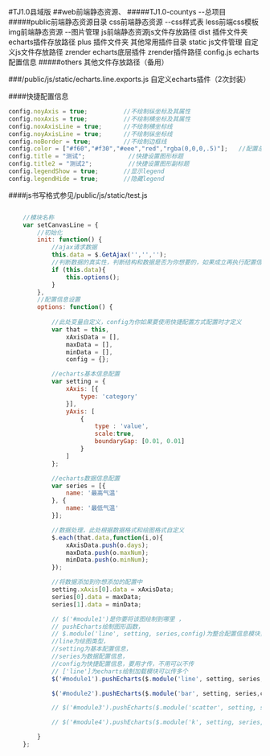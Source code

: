 #TJ1.0县域版
##web前端静态资源、
#####TJ1.0-countys --总项目
#####public前端静态资源目录
	css前端静态资源 --css样式表
	less前端css模板
	img前端静态资源 --图片管理
	js前端静态资源js文件存放路径
	dist 插件文件夹echarts插件存放路径
	plus 插件文件夹 其他常用插件目录
	static js文件管理 自定义js文件存放路径
	zrender echarts底层插件 zrender插件路径
	config.js echarts配置信息
#####others 其他文件存放路径（备用）
	
	
###/public/js/static/echarts.line.exports.js 自定义echarts插件（2次封装）

####快捷配置信息
```javascript	
config.noyAxis = true;			//不绘制纵坐标及其属性
config.noxAxis = true;			//不绘制横坐标及其属性
config.noxAxisLine = true;		//不绘制横坐标线
config.noyAxisLine = true;		//不绘制纵坐标线
config.noBorder = true;			//不绘制边框线
config.color = ["#f60","#f30","#eee","red","rgba(0,0,0,.5)"];	//配置总体颜色风格
config.title = "测试";			//快捷设置图形标题
config.title2 = "测试2";			//快捷设置图形副标题
config.legendShow = true;		//显示legend
config.legendHide = true;		//隐藏legend
```

####js书写格式参见/public/js/static/test.js
```javascript

	//模块名称
	var setCanvasLine = {
		//初始化
        init: function() {
        	//ajax请求数据
            this.data = $.GetAjax('','','');
			//判断数据的真实性，判断结构和数据是否为你想要的，如果成立再执行配置信息
            if (this.data){
                this.options();
            }
        },
        //配置信息设置
        options: function() {
        
        	//此处变量自定义，config为你如果要使用快捷配置方式配置时才定义
            var that = this,
                xAxisData = [],
                maxData = [],
                minData = [],
                config = {};

			//echarts基本信息配置
            var setting = {
                xAxis: [{
                    type: 'category'
                }],
                yAxis: [
                    {
                        type : 'value',
                        scale:true,
                        boundaryGap: [0.01, 0.01]
                    }
                ]
            };

			//echarts数据信息配置
            var series = [{
                name: '最高气温'
            }, {
                name: '最低气温'
            }];

			//数据处理，此处根据数据格式和绘图格式自定义
            $.each(that.data,function(i,o){
                xAxisData.push(o.days);
                maxData.push(o.maxNum);
                minData.push(o.minNum);
            });

			//将数据添加到你想添加的配置中
            setting.xAxis[0].data = xAxisData;
            series[0].data = maxData;
            series[1].data = minData;

			// $('#module1')是你要将该图绘制到哪里 ，
			// pushEcharts绘制图形函数，
			// $.module('line', setting, series,config)为整合配置信息模块，
			//line为绘图类型，
			//setting为基本配置信息，
			//series为数据配置信息，
			//config为快捷配置信息，要用才传，不用可以不传
			// ['line']为echarts绘制加载模块可以传多个
            $('#module1').pushEcharts($.module('line', setting, series,config), ['line']);

            $('#module2').pushEcharts($.module('bar', setting, series,config), ['bar']);

            // $('#module3').pushEcharts($.module('scatter', setting, series,config), ['scatter']);

            // $('#module4').pushEcharts($.module('k', setting, series,config), ['k']);

        }
    };
```
	
		
